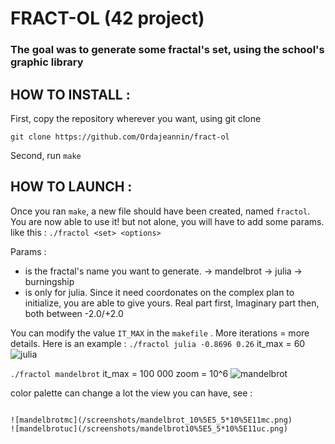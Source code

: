 # FRACT-OL (42 project)

### The goal was to generate some fractal's set, using the school's graphic library



## HOW TO INSTALL :

First, copy the repository wherever you want, using git clone
```
git clone https://github.com/Ordajeannin/fract-ol
```

Second, run 
```make```


## HOW TO LAUNCH :

Once you ran ```make```, a new file should have been created, named ```fractol```.
You are now able to use it! but not alone, you will have to add some params.
like this : ```./fractol <set> <options>```

Params :
-  <set> is the fractal's name you want to generate. 
	-> mandelbrot
	-> julia
	-> burningship
- <options> is only for julia. 
	Since it need coordonates on the complex plan to initialize, you are able
	to give yours. Real part first, Imaginary part then, both between -2.0/+2.0

You can modify the value ```IT_MAX``` in the  ```makefile``` . More iterations = more details.
Here is an example :
```./fractol julia -0.8696 0.26```   it_max = 60
![julia](/screenshots/julia_option.png)


```./fractol mandelbrot```       it_max = 100 000          zoom = 10^6
![mandelbrot](/screenshots/mandelbrot_it10%5E5_zoom10%5E6.png)


color palette can change a lot the view you can have, see :
```./fractol mandelbrot          it_max = 100 000          zoom = 5 * 10^11

![mandelbrotmc](/screenshots/mandelbrot_10%5E5_5*10%5E11mc.png)
![mandelbrotuc](/screenshots/mandelbrot10%5E5_5*10%5E11uc.png)
